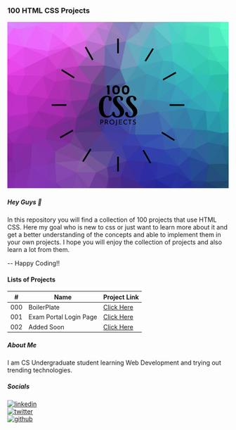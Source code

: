 ### 100 HTML CSS Projects

[![Banner](https://github.com/thisiskushal31/100-css-projects/blob/main/assets/Banner.png?raw=true)](https://github.com/thisiskushal31/100-css-projects)

##### Hey Guys 👋

In this repository you will find a collection of 100 projects that use HTML CSS. Here my goal who is new to css or just want to learn more about it and get a better understanding of the concepts and able to implement them in your own projects. I hope you will enjoy the collection of projects and also learn a lot from them.         

-- Happy Coding!!      

#### Lists of Projects

| # | Name | Project Link |
| - | ------------- | ------------- |
| 000 | BoilerPlate | [Click Here](https://github.com/thisiskushal31/100-css-projects/tree/main/000-BoilerPlate) |
| 001 | Exam Portal Login Page   | [Click Here](https://github.com/thisiskushal31/100-css-projects/tree/main/001-Exam_Portal_Login_Page) |
| 002 | Added Soon   | [Click Here](https://github.com/thisiskushal31/100-css-projects) |

##### About Me

I am CS Undergraduate student learning Web Development and trying out trending technologies.      

##### Socials

[![linkedin](https://img.shields.io/badge/linkedin-0A66C2?style=for-the-badge&logo=linkedin&logoColor=white)](https://www.linkedin.com/in/thisiskushalgupta/)      
[![twitter](https://img.shields.io/badge/twitter-1DA1F2?style=for-the-badge&logo=twitter&logoColor=white)](https://twitter.com/thisis_kushal)      
[![github](https://img.shields.io/badge/github-0d1117?style=for-the-badge&logo=github&logoColor=white)](https://github.com/thisiskushal31/)             